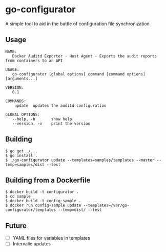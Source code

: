 # go-configurator

A simple tool to aid in the battle of configuration file synchronization

## Usage

```
NAME:
   Docker Auditd Exporter - Host Agent - Exports the audit reports from containers to an API

USAGE:
   go-configurator [global options] command [command options] [arguments...]
   
VERSION:
   0.1
   
COMMANDS:
    update	updates the auditd configuration

GLOBAL OPTIONS:
   --help, -h		show help
   --version, -v	print the version
```

## Building

```
$ go get ./...
$ go install .
$ ./go-configurator update --templates=samples/templates --master --temp=samples/dist --test 
```

## Building from a Dockerfile

```
$ docker build -t configurator .
$ cd sample
$ docker build -t config-sample .
$ docker run config-sample update --templates=/var/go-configurator/templates --temp=dist/ --test
```

## Future 

- [ ] YAML files for variables in templates
- [ ] Intervalic updates
